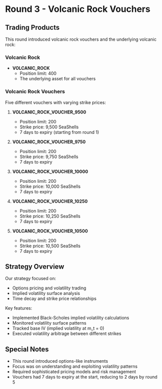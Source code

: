 # Round 3 - Volcanic Rock Vouchers

## Trading Products

This round introduced volcanic rock vouchers and the underlying volcanic rock:

### Volcanic Rock
- **VOLCANIC_ROCK**
  - Position limit: 400
  - The underlying asset for all vouchers

### Volcanic Rock Vouchers
Five different vouchers with varying strike prices:
1. **VOLCANIC_ROCK_VOUCHER_9500**
   - Position limit: 200
   - Strike price: 9,500 SeaShells
   - 7 days to expiry (starting from round 1)

2. **VOLCANIC_ROCK_VOUCHER_9750**
   - Position limit: 200
   - Strike price: 9,750 SeaShells
   - 7 days to expiry

3. **VOLCANIC_ROCK_VOUCHER_10000**
   - Position limit: 200
   - Strike price: 10,000 SeaShells
   - 7 days to expiry

4. **VOLCANIC_ROCK_VOUCHER_10250**
   - Position limit: 200
   - Strike price: 10,250 SeaShells
   - 7 days to expiry

5. **VOLCANIC_ROCK_VOUCHER_10500**
   - Position limit: 200
   - Strike price: 10,500 SeaShells
   - 7 days to expiry

## Strategy Overview

Our strategy focused on:
- Options pricing and volatility trading
- Implied volatility surface analysis
- Time decay and strike price relationships

Key features:
- Implemented Black-Scholes implied volatility calculations
- Monitored volatility surface patterns
- Tracked base IV (implied volatility at m_t = 0)
- Executed volatility arbitrage between different strikes

## Special Notes

- This round introduced options-like instruments
- Focus was on understanding and exploiting volatility patterns
- Required sophisticated pricing models and risk management
- Vouchers had 7 days to expiry at the start, reducing to 2 days by round 5 